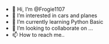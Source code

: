 - 👋 Hi, I’m @Frogie1107
- 👀 I’m interested in cars and planes
- 🌱 I’m currently learning Python Basic
- 💞️ I’m looking to collaborate on ...
- 📫 How to reach me..

<!---
Frogie1107/Frogie1107 is a ✨ special ✨ repository because its `README.md` (this file) appears on your GitHub profile.
You can click the Preview link to take a look at your changes.
--->

